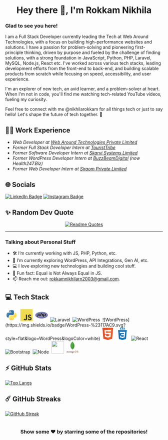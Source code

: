 <h1 align="center">
  <b>Hey there 👋, I'm Rokkam Nikhila</b>
</h1>

<h3>Glad to see you here!</h3>

<!--Profile Views-->
<!--![](https://komarev.com/ghpvc/?username=nikhilarokkam&abbreviated=true)-->

I am a Full Stack Developer currently leading the Tech at Web Around Technologies, with a focus on building high-performance websites and solutions.
I have a passion for problem-solving and pioneering first-principle thinking, driven by purpose and fueled by the challenge of finding solutions, with a strong foundation in JavaScript, Python, PHP, Laravel, MySQL, Node.js, React etc. I've worked across various tech stacks, leading development efforts from the front-end to back-end, and building scalable products from scratch while focusing on speed, accessibility, and user experience.

I'm an explorer of new tech, an avid learner, and a problem-solver at heart. When I'm not in code, you'll find me watching tech-related YouTube videos, fueling my curiosity.

Feel free to connect with me @nikhilarokkam for all things tech or just to say hello! Let's shape the future of tech together. 🌟

## 👩‍💻 Work Experience
- *Web Developer at [Web Around Technologies Private Limited](https://webaround.in/)*
- *Former Full Stack Developer Intern at [TouristTribe](https://touristtribe.org/)*   
- *Former Software Developer Intern at [Skarvi Systems Limited](https://skarvisystems.co.uk/)*  
- *Former WordPress Developer Intern at [BuzzBeamDigital](https://in.linkedin.com/company/health247biz) (now Health247.Biz)*  
- *Former Web Developer Intern at [Siraom Private Limited](https://wainsy.com/)*

## 🌐 Socials
[![LinkedIn Badge](https://img.shields.io/badge/LinkedIn-0077B5?style=flat&logo=linkedin&logoColor=white)](https://www.linkedin.com/in/nikhila-rokkam-54a817259/)
[![Instagram Badge](https://img.shields.io/badge/Instagram-E4405F?style=flat&logo=instagram&logoColor=white)](https://www.instagram.com/___being__nikki___/?hl=en)
<!--
**nikhilarokkam/nikhilarokkam** is a ✨ _special_ ✨ repository because its `README.md` (this file) appears on your GitHub profile.

Here are some ideas to get you started:

- 🔭 I’m currently working on ...
- 🌱 I’m currently learning ...
- 👯 I’m looking to collaborate on ...
- 🤔 I’m looking for help with ...
- 💬 Ask me about ...
- 📫 How to reach me: ...
- 😄 Pronouns: ...
- ⚡ Fun fact: ...
-->

## ✨ Random Dev Quote
<div align="center">
  <a href="https://github.com/piyushsuthar/github-readme-quotes">
    <img src="https://quotes-github-readme.vercel.app/api?type=horizontal&theme=dark" alt="Readme Quotes" />
  </a>
</div>
<hr>
<h3>Talking about Personal Stuff</h3>
<ul>
  <li>🛠   I’m currently working with JS, PHP, Python, etc.</li>
  <li>🚀   I’m currently exploring WordPress, API Integrations, Gen AI, etc.</li>
  <li>💻   I love exploring new technologies and building cool stuff.</li>
  <li>👾   Fun fact: Equal is Not Always Equal in JS.</li>
  <li>📫   Reach me out: <a href="mailto:rokkamnikhilarn2003@gmail.com">rokkamnikhilarn2003@gmail.com</a>.</li>
</ul>

## 💻 Tech Stack
<div>
 <img src="https://github.com/devicons/devicon/blob/master/icons/python/python-original.svg" title="Python" alt="Python" width="40" height="40"/>&nbsp;
  <img src="https://github.com/devicons/devicon/blob/master/icons/javascript/javascript-original.svg" title="JavaScript" alt="JavaScript" width="40" height="40"/>&nbsp;
  <img src="https://github.com/devicons/devicon/blob/master/icons/php/php-original.svg" title="PHP" alt="PHP" width="40" height="40"/>&nbsp;
 <img src="https://cdn.jsdelivr.net/gh/devicons/devicon@latest/icons/laravel/laravel-original-wordmark.svg" title="Laravel" alt="Laravel" width="40" height="40"/>&nbsp;
  <img src="https://cdn.jsdelivr.net/gh/devicons/devicon@latest/icons/wordpress/wordpress-original.svg" title="WordPress"  alt="WordPress" width="40" height="40"/>&nbsp;  
  ![WordPress](https://img.shields.io/badge/WordPress-%23117AC9.svg?style=flat&logo=WordPress&logoColor=white)
 <img src="https://github.com/devicons/devicon/blob/master/icons/html5/html5-original.svg" title="HTML5" alt="HTML" width="40" height="40"/>&nbsp;
 <img src="https://github.com/devicons/devicon/blob/master/icons/css3/css3-plain-wordmark.svg"  title="CSS3" alt="CSS" width="40" height="40"/>&nbsp;
 <img src="https://cdn.jsdelivr.net/gh/devicons/devicon/icons/react/react-original.svg" title="React" alt="React" width="40" height="40"/>&nbsp;
<!--  <img src="https://github.com/devicons/devicon/blob/master/icons/jquery/jquery-original-wordmark.svg" title="jQuery" alt="jQuery" width="40" height="40"/>&nbsp; -->
 <img src="https://cdn.jsdelivr.net/gh/devicons/devicon@latest/icons/bootstrap/bootstrap-original.svg" title="Bootstrap" alt="Bootstrap" width="40" height="40"/>&nbsp;
 <img src="https://cdn.jsdelivr.net/gh/devicons/devicon/icons/nodejs/nodejs-original.svg" title="Node" alt="Node" width="40" height="40"/>&nbsp;
<!--  <img src="https://cdn.jsdelivr.net/gh/devicons/devicon/icons/express/express-original.svg" width="40" height="40"/>&nbsp; -->
<!--   <img src="https://github.com/devicons/devicon/blob/master/icons/git/git-original-wordmark.svg" title="Git" **alt="Git" width="40" height="40"/>&nbsp; -->
  <img src="https://cdn.jsdelivr.net/gh/devicons/devicon/icons/mysql/mysql-original.svg" width="40" height="40"/>&nbsp;
 <img src="https://github.com/devicons/devicon/blob/master/icons/mongodb/mongodb-original-wordmark.svg" title="mongoDB"  alt="mongoDB" width="40" height="40"/>&nbsp;        
</div>

## ⚡ GitHub Stats
[![Top Langs](https://github-readme-stats.vercel.app/api/top-langs/?username=nikhilarokkam&layout=compact&theme=vision-friendly-dark)](https://github.com/anuraghazra/github-readme-stats)

## ☄️ GitHub Streaks
[![GitHub Streak](http://github-readme-streak-stats.herokuapp.com?user=nikhilarokkam&theme=dark&background=000000)](https://git.io/streak-stats)

<h1 dir="auto"></h1>
<div align="center">
<h3>Show some ❤️ by starring some of the repositories!</h3>
</div>
